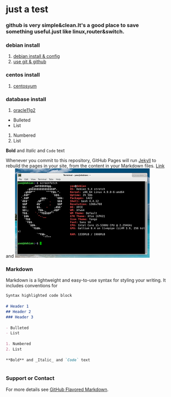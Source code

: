 # just a test
### github is very simple&clean.It's a good place to save something useful.just like linux,router&switch.
### debian install
1. [debian install & config](debian1.html)
2. [use git & github](gituse.html)
### centos install
1. [centosyum](centosyum.html)
### database install
1. [oracle11g2](oracle11g2.html)

- Bulleted
- List

1. Numbered
2. List

**Bold** and _Italic_ and `Code` text

Whenever you commit to this repository, GitHub Pages will run [Jekyll](https://jekyllrb.com/) to rebuild the pages in your site, from the content in your Markdown files.
[Link](url) and ![Image](./images/debian.png)


### Markdown

Markdown is a lightweight and easy-to-use syntax for styling your writing. It includes conventions for

```markdown
Syntax highlighted code block

# Header 1
## Header 2
### Header 3

- Bulleted
- List

1. Numbered
2. List

**Bold** and _Italic_ and `Code` text



```
### Support or Contact
For more details see [GitHub Flavored Markdown](https://guides.github.com/features/mastering-markdown/).



